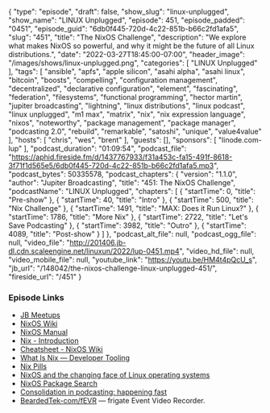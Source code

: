 {
  "type": "episode",
  "draft": false,
  "show_slug": "linux-unplugged",
  "show_name": "LINUX Unplugged",
  "episode": 451,
  "episode_padded": "0451",
  "episode_guid": "6db0f445-720d-4c22-851b-b66c2fd1afa5",
  "slug": "451",
  "title": "The NixOS Challenge",
  "description": "We explore what makes NixOS so powerful, and why it might be the future of all Linux distributions.",
  "date": "2022-03-27T18:45:00-07:00",
  "header_image": "/images/shows/linux-unplugged.png",
  "categories": [
    "LINUX Unplugged"
  ],
  "tags": [
    "ansible",
    "apfs",
    "apple silicon",
    "asahi alpha",
    "asahi linux",
    "bitcoin",
    "boosts",
    "compelling",
    "configuration management",
    "decentralized",
    "declarative configuration",
    "element",
    "fascinating",
    "federation",
    "filesystems",
    "functional programming",
    "hector martin",
    "jupiter broadcasting",
    "lightning",
    "linux distributions",
    "linux podcast",
    "linux unplugged",
    "m1 max",
    "matrix",
    "nix",
    "nix expression language",
    "nixos",
    "noteworthy",
    "package management",
    "package manager",
    "podcasting 2.0",
    "rebuild",
    "remarkable",
    "satoshi",
    "unique",
    "value4value"
  ],
  "hosts": [
    "chris",
    "wes",
    "brent"
  ],
  "guests": [],
  "sponsors": [
    "linode.com-lup"
  ],
  "podcast_duration": "01:09:54",
  "podcast_file": "https://aphid.fireside.fm/d/1437767933/f31a453c-fa15-491f-8618-3f71f1d565e5/6db0f445-720d-4c22-851b-b66c2fd1afa5.mp3",
  "podcast_bytes": 50335578,
  "podcast_chapters": {
    "version": "1.1.0",
    "author": "Jupiter Broadcasting",
    "title": "451: The NixOS Challenge",
    "podcastName": "LINUX Unplugged",
    "chapters": [
      {
        "startTime": 0,
        "title": "Pre-show"
      },
      {
        "startTime": 40,
        "title": "Intro"
      },
      {
        "startTime": 500,
        "title": "Nix Challenge"
      },
      {
        "startTime": 1491,
        "title": "MAX: Does it Run Linux?"
      },
      {
        "startTime": 1786,
        "title": "More Nix"
      },
      {
        "startTime": 2722,
        "title": "Let's Save Podcasting"
      },
      {
        "startTime": 3982,
        "title": "Outro"
      },
      {
        "startTime": 4089,
        "title": "Post-show"
      }
    ]
  },
  "podcast_alt_file": null,
  "podcast_ogg_file": null,
  "video_file": "http://201406.jb-dl.cdn.scaleengine.net/linuxun/2022/lup-0451.mp4",
  "video_hd_file": null,
  "video_mobile_file": null,
  "youtube_link": "https://youtu.be/HM4t4pQcU_s",
  "jb_url": "/148042/the-nixos-challenge-linux-unplugged-451/",
  "fireside_url": "/451"
}


### Episode Links

  * [JB Meetups](http://meetup.com/jupiterbroadcasting "JB Meetups")
  * [NixOS Wiki](https://nixos.wiki/wiki/NixOS "NixOS Wiki")
  * [NixOS Manual](https://nixos.org/manual/nixos/stable/options.html "NixOS Manual")
  * [Nix - Introduction](https://nixos.org/manual/nix/stable/ "Nix - Introduction")
  * [Cheatsheet - NixOS Wiki](https://nixos.wiki/index.php?title=Cheatsheet&useskin=vector "Cheatsheet - NixOS Wiki")
  * [What Is Nix — Developer Tooling](https://shopify.engineering/what-is-nix "What Is Nix — Developer Tooling")
  * [Nix Pills](https://nixos.org/guides/nix-pills/ "Nix Pills")
  * [NixOS and the changing face of Linux operating systems](https://www.theregister.com/2021/12/03/nixos_linux_os_design/ "NixOS and the changing face of Linux operating systems")
  * [NixOS Package Search](https://search.nixos.org/packages "NixOS Package Search")
  * [Consolidation in podcasting: happening fast](https://podnews.net/update/consolidation-buy "Consolidation in podcasting: happening fast")
  * [BeardedTek-com/fEVR](https://github.com/beardedtek-com/fevr "BeardedTek-com/fEVR") — frigate Event Video Recorder.


